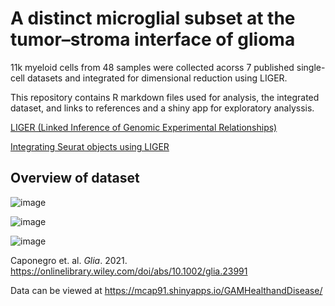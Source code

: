 # A distinct microglial subset at the tumor–stroma interface of glioma

11k myeloid cells from 48 samples were collected acorss 7 published single-cell datasets and integrated for dimensional reduction using LIGER.

This repository contains R markdown files used for analysis, the integrated dataset, and links to references and a shiny app for exploratory analyssis. 

[LIGER (Linked Inference of Genomic Experimental Relationships)](https://github.com/welch-lab/liger)

[Integrating Seurat objects using LIGER](https://github.com/satijalab/seurat-wrappers/blob/master/docs/liger.md)

## Overview of dataset
![image](https://user-images.githubusercontent.com/36866996/116314721-51732180-a764-11eb-925f-eeba1c1c888f.png)

![image](https://user-images.githubusercontent.com/36866996/116314570-1ec92900-a764-11eb-8b4c-3d88d45590a5.png)

![image](https://user-images.githubusercontent.com/36866996/116322802-a701fb00-a771-11eb-9abc-146fb326401a.png)


Caponegro et. al. *Glia*. 2021. https://onlinelibrary.wiley.com/doi/abs/10.1002/glia.23991

Data can be viewed at https://mcap91.shinyapps.io/GAMHealthandDisease/
